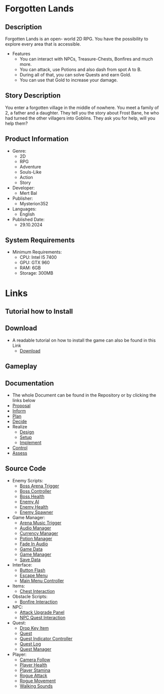 # Forgotten Lands

## Description
Forgotten Lands is an open- world 2D RPG. You have the possibility to explore every area that is accessible. 
* Features
  * You can interact with NPCs, Treasure-Chests, Bonfires and much more.
  * You can attack, use Potions and also dash from spot A to B.
  * During all of that, you can solve Quests and earn Gold. 
  * You can use that Gold to increase your damage.

## Story Description
You enter a forgotten village in the middle of nowhere. You meet a family of 2, a father and a daughter. They tell you the story about Frost Bane, he who had turned the other villagers into Goblins. They ask you for help, will you help them?

## Product Information
* Genre:
  * 2D
  * RPG
  * Adventure
  * Souls-Like
  * Action
  * Story
* Developer:
  * Mert Bal
* Publisher:
  * Mysterion352
* Languages:
  * English
* Published Date:
  * 29.10.2024

## System Requirements
* Minimum Requirements:
  * CPU: Intel I5 7400
  * GPU: GTX 960
  * RAM: 6GB
  * Storage: 300MB

# Links
## Tutorial how to Install

## Download
* A readable tutorial on how to install the game can also be found in this Link
  * [Download]

[Download]: https://github.com/MysterionNY/m431_ap24a_ForgottenLands/releases/tag/1.0.0.0

## Gameplay

## Documentation
* The whole Document can be found in the Repository or by clicking the links below
 * [Proposal]
 * [Inform]
 * [Plan]
 * [Decide]
 * Realize
   * [Design]
   * [Setup]
   * [Implement]
 * [Control]
 * [Assess]

[Proposal]: https://github.com/MysterionNY/m431_ap24a_ForgottenLands/blob/main/01_Documentation/01_IPERKA/00_Proposal.md
[Inform]: https://github.com/MysterionNY/m431_ap24a_ForgottenLands/blob/main/01_Documentation/01_IPERKA/01_Inform.md
[Plan]: https://github.com/MysterionNY/m431_ap24a_ForgottenLands/blob/main/01_Documentation/01_IPERKA/02_Plan.md
[Decide]: https://github.com/MysterionNY/m431_ap24a_ForgottenLands/blob/main/01_Documentation/01_IPERKA/03_Decide.md
[Design]: https://github.com/MysterionNY/m431_ap24a_ForgottenLands/blob/main/01_Documentation/01_IPERKA/04a_Realize_Design.md
[Setup]: https://github.com/MysterionNY/m431_ap24a_ForgottenLands/blob/main/01_Documentation/01_IPERKA/04b_Realize_Setup.md
[Implement]: https://github.com/MysterionNY/m431_ap24a_ForgottenLands/blob/main/01_Documentation/01_IPERKA/04c_Realize_Implement.md
[Control]: https://github.com/MysterionNY/m431_ap24a_ForgottenLands/blob/main/01_Documentation/01_IPERKA/05_Control.md
[Assess]: https://github.com/MysterionNY/m431_ap24a_ForgottenLands/blob/main/01_Documentation/01_IPERKA/06_Control.md

## Source Code
* Enemy Scripts:
  * [Boss Arena Trigger][BossArenaTrigger]
  * [Boss Controller][BossController]
  * [Boss Health][BossHealth]
  * [Enemy AI][EnemyAI]
  * [Enemy Health][EnemyHealth]
  * [Enemy Spawner][EnemySpawner]
* Game Manager:
  * [Arena Music Trigger][ArenaMusicTrigger]
  * [Audio Manager][AudioManager]
  * [Currency Manager][CurrencyManager]
  * [Potion Manager][PotionManager]
  * [Fade In Audio][FadeInAudio]
  * [Game Data][GameData]
  * [Game Manager][GameManager]
  * [Save Data][SaveData]
* Interface:
  * [Button Flash][ButtonFlash]
  * [Escape Menu][EscapeMenu]
  * [Main Menu Controller][MainMenuController]
* Items:
  * [Chest Interaction][ChestInteraction]
* Obstacle Scripts:
  * [Bonfire Interaction][BonfireInteraction]
* NPC:
  * [Attack Upgrade Panel][AttackUpgradePanel]
  * [NPC Quest Interaction][NPCQuestInteraction]
* Quest:
  * [Drop Key Item][DropKeyItem]
  * [Quest][Quest]
  * [Quest Indicator Controller][QuestIndicatorController]
  * [Quest Log][QuestLog]
  * [Quest Manager][QuestManager]
* Player:
  * [Camera Follow][CameraFollow]
  * [Player Health][PlayerHealth]
  * [Player Stamina][PlayerStamina]
  * [Rogue Attack][RogueAttack]
  * [Rogue Movement][RogueMovement]
  * [Walking Sounds][WalkingSounds]




[BossArenaTrigger]: https://github.com/MysterionNY/m431_ap24a_ForgottenLands/blob/main/02_ForgottenLands/Assets/Enemy/EnemyScripts/BossArenaTrigger.cs
[BossController]: https://github.com/MysterionNY/m431_ap24a_ForgottenLands/blob/main/02_ForgottenLands/Assets/Enemy/EnemyScripts/BossController.cs
[BossHealth]: https://github.com/MysterionNY/m431_ap24a_ForgottenLands/blob/main/02_ForgottenLands/Assets/Enemy/EnemyScripts/BossHealth.cs
[EnemyAI]: https://github.com/MysterionNY/m431_ap24a_ForgottenLands/blob/main/02_ForgottenLands/Assets/Enemy/EnemyScripts/EnemyAI.cs
[EnemyHealth]: https://github.com/MysterionNY/m431_ap24a_ForgottenLands/blob/main/02_ForgottenLands/Assets/Enemy/EnemyScripts/EnemyHealth.cs
[EnemySpawner]: https://github.com/MysterionNY/m431_ap24a_ForgottenLands/blob/main/02_ForgottenLands/Assets/Enemy/EnemyScripts/EnemySpawner.cs

[ArenaMusicTrigger]: https://github.com/MysterionNY/m431_ap24a_ForgottenLands/blob/main/02_ForgottenLands/Assets/GameManager/AreaMusicTrigger.cs
[AudioManager]: https://github.com/MysterionNY/m431_ap24a_ForgottenLands/blob/main/02_ForgottenLands/Assets/GameManager/AudioManager.cs
[CurrencyManager]: https://github.com/MysterionNY/m431_ap24a_ForgottenLands/blob/main/02_ForgottenLands/Assets/GameManager/CurrencyManager.cs
[FadeInAudio]: https://github.com/MysterionNY/m431_ap24a_ForgottenLands/blob/main/02_ForgottenLands/Assets/GameManager/FadeInAudio.cs
[GameData]: https://github.com/MysterionNY/m431_ap24a_ForgottenLands/blob/main/02_ForgottenLands/Assets/GameManager/GameData.cs
[GameManager]: https://github.com/MysterionNY/m431_ap24a_ForgottenLands/blob/main/02_ForgottenLands/Assets/GameManager/GameManager.cs
[SaveData]: https://github.com/MysterionNY/m431_ap24a_ForgottenLands/blob/main/02_ForgottenLands/Assets/GameManager/SaveData.cs

[ButtonFlash]: https://github.com/MysterionNY/m431_ap24a_ForgottenLands/blob/main/02_ForgottenLands/Assets/Interface/InterfaceScripts/ButtonFlash.cs
[EscapeMenu]: https://github.com/MysterionNY/m431_ap24a_ForgottenLands/blob/main/02_ForgottenLands/Assets/Interface/InterfaceScripts/EscapeMenu.cs
[MainMenuController]: https://github.com/MysterionNY/m431_ap24a_ForgottenLands/blob/main/02_ForgottenLands/Assets/Interface/InterfaceScripts/MainMenuController.cs
[PotionManager]: https://github.com/MysterionNY/m431_ap24a_ForgottenLands/blob/main/02_ForgottenLands/Assets/Interface/InterfaceScripts/PotionManager.cs

[ChestInteraction]: https://github.com/MysterionNY/m431_ap24a_ForgottenLands/blob/main/02_ForgottenLands/Assets/Items/ItemScripts/ChestInteraction.cs

[BonfireInteraction]: https://github.com/MysterionNY/m431_ap24a_ForgottenLands/blob/main/02_ForgottenLands/Assets/MapObjects/ObstacleScripts/BonfireInteraction.cs

[AttackUpgradePanel]: https://github.com/MysterionNY/m431_ap24a_ForgottenLands/blob/main/02_ForgottenLands/Assets/NPC/NPCScripts/AttackUpgradePanel.cs
[NPCQuestInteraction]: https://github.com/MysterionNY/m431_ap24a_ForgottenLands/blob/main/02_ForgottenLands/Assets/NPC/NPCScripts/NPCQuestInteraction.cs

[DropKeyItem]: https://github.com/MysterionNY/m431_ap24a_ForgottenLands/blob/main/02_ForgottenLands/Assets/Quest/QuestScript/DropKeyItem.cs
[Quest]: https://github.com/MysterionNY/m431_ap24a_ForgottenLands/blob/main/02_ForgottenLands/Assets/Quest/QuestScript/Quest.cs
[QuestIndicatorController]: https://github.com/MysterionNY/m431_ap24a_ForgottenLands/blob/main/02_ForgottenLands/Assets/Quest/QuestScript/QuestIndicatorController.cs
[QuestLog]: https://github.com/MysterionNY/m431_ap24a_ForgottenLands/blob/main/02_ForgottenLands/Assets/Quest/QuestScript/QuestLog.cs
[QuestManager]: https://github.com/MysterionNY/m431_ap24a_ForgottenLands/blob/main/02_ForgottenLands/Assets/Quest/QuestScript/QuestManager.cs

[CameraFollow]: https://github.com/MysterionNY/m431_ap24a_ForgottenLands/blob/main/02_ForgottenLands/Assets/Rogue_Character/CharacterScripts/CameraFollow.cs
[PlayerHealth]: https://github.com/MysterionNY/m431_ap24a_ForgottenLands/blob/main/02_ForgottenLands/Assets/Rogue_Character/CharacterScripts/PlayerHealth.cs
[PlayerStamina]: https://github.com/MysterionNY/m431_ap24a_ForgottenLands/blob/main/02_ForgottenLands/Assets/Rogue_Character/CharacterScripts/PlayerStamina.cs
[RogueAttack]: https://github.com/MysterionNY/m431_ap24a_ForgottenLands/blob/main/02_ForgottenLands/Assets/Rogue_Character/CharacterScripts/RogueAttack.cs
[RogueMovement]: https://github.com/MysterionNY/m431_ap24a_ForgottenLands/blob/main/02_ForgottenLands/Assets/Rogue_Character/CharacterScripts/RogueMovement.cs
[WalkingSounds]: https://github.com/MysterionNY/m431_ap24a_ForgottenLands/blob/main/02_ForgottenLands/Assets/Rogue_Character/CharacterScripts/WalkingSounds.cs